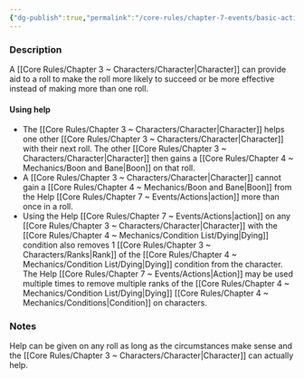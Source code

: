 ```yaml
---
{"dg-publish":true,"permalink":"/core-rules/chapter-7-events/basic-actions/help/"}
---
```


### Description
A [[Core Rules/Chapter 3 ~ Characters/Character\|Character]] can provide aid to a roll to make the roll more likely to succeed or be more effective instead of making more than one roll. 

#### Using help
- The [[Core Rules/Chapter 3 ~ Characters/Character\|Character]] helps one other [[Core Rules/Chapter 3 ~ Characters/Character\|Character]] with their next roll. The other [[Core Rules/Chapter 3 ~ Characters/Character\|Character]] then gains a [[Core Rules/Chapter 4 ~ Mechanics/Boon and Bane\|Boon]] on that roll.
- A [[Core Rules/Chapter 3 ~ Characters/Character\|Character]] cannot gain a [[Core Rules/Chapter 4 ~ Mechanics/Boon and Bane\|Boon]] from the Help [[Core Rules/Chapter 7 ~ Events/Actions\|action]] more than once in a roll.
- Using the Help [[Core Rules/Chapter 7 ~ Events/Actions\|action]] on any [[Core Rules/Chapter 3 ~ Characters/Character\|Character]] with the [[Core Rules/Chapter 4 ~ Mechanics/Condition List/Dying\|Dying]] condition also removes 1 [[Core Rules/Chapter 3 ~ Characters/Ranks\|Rank]] of the [[Core Rules/Chapter 4 ~ Mechanics/Condition List/Dying\|Dying]] condition from the character. The Help [[Core Rules/Chapter 7 ~ Events/Actions\|Action]] may be used multiple times to remove multiple ranks of the [[Core Rules/Chapter 4 ~ Mechanics/Condition List/Dying\|Dying]] [[Core Rules/Chapter 4 ~ Mechanics/Conditions\|Condition]] on characters.

### Notes
Help can be given on any roll as long as the circumstances make sense and the [[Core Rules/Chapter 3 ~ Characters/Character\|Character]] can actually help.
